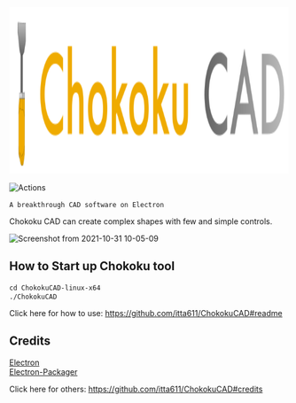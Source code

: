 <img src="./static/img/logo.svg" height="300">

![Actions](https://github.com/developermodoki/ChokokuCAD-Electron/actions/workflows/node.js.yml/badge.svg)
```
A breakthrough CAD software on Electron
```

Chokoku CAD can create complex shapes with few and simple controls.

![Screenshot from 2021-10-31 10-05-09](https://user-images.githubusercontent.com/61893884/139562617-db411771-dd82-44f4-af83-a8b3b7a44b2a.png)


## How to Start up Chokoku tool

```
cd ChokokuCAD-linux-x64
./ChokokuCAD
```
Click here for how to use: https://github.com/itta611/ChokokuCAD#readme
## Credits
[Electron](https://github.com/electron/electron)  
[Electron-Packager](https://github.com/electron/electron-packager)

Click here for others: https://github.com/itta611/ChokokuCAD#credits
